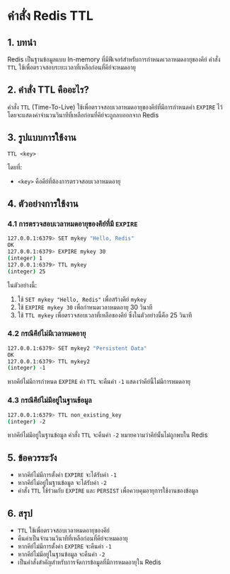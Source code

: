 # คำสั่ง Redis TTL

## 1. บทนำ
Redis เป็นฐานข้อมูลแบบ In-memory ที่มีฟีเจอร์สำหรับการกำหนดเวลาหมดอายุของคีย์ คำสั่ง `TTL` ใช้เพื่อตรวจสอบระยะเวลาที่เหลือก่อนที่คีย์จะหมดอายุ

## 2. คำสั่ง TTL คืออะไร?
คำสั่ง `TTL` (Time-To-Live) ใช้เพื่อตรวจสอบเวลาหมดอายุของคีย์ที่มีการกำหนดค่า `EXPIRE` ไว้ โดยจะแสดงค่าจำนวนวินาทีที่เหลือก่อนที่คีย์จะถูกลบออกจาก Redis

## 3. รูปแบบการใช้งาน
```
TTL <key>
```
โดยที่:
- `<key>` คือคีย์ที่ต้องการตรวจสอบเวลาหมดอายุ

## 4. ตัวอย่างการใช้งาน
### 4.1 การตรวจสอบเวลาหมดอายุของคีย์ที่มี `EXPIRE`
```bash
127.0.0.1:6379> SET mykey "Hello, Redis"
OK
127.0.0.1:6379> EXPIRE mykey 30
(integer) 1
127.0.0.1:6379> TTL mykey
(integer) 25
```
ในตัวอย่างนี้:
1. ใช้ `SET mykey "Hello, Redis"` เพื่อสร้างคีย์ `mykey`
2. ใช้ `EXPIRE mykey 30` เพื่อกำหนดเวลาหมดอายุ 30 วินาที
3. ใช้ `TTL mykey` เพื่อตรวจสอบเวลาที่เหลือของคีย์ ซึ่งในตัวอย่างนี้คือ 25 วินาที

### 4.2 กรณีคีย์ไม่มีเวลาหมดอายุ
```bash
127.0.0.1:6379> SET mykey2 "Persistent Data"
OK
127.0.0.1:6379> TTL mykey2
(integer) -1
```
หากคีย์ไม่มีการกำหนด `EXPIRE` ค่า `TTL` จะคืนค่า `-1` แสดงว่าคีย์นี้ไม่มีการหมดอายุ

### 4.3 กรณีคีย์ไม่มีอยู่ในฐานข้อมูล
```bash
127.0.0.1:6379> TTL non_existing_key
(integer) -2
```
หากคีย์ไม่มีอยู่ในฐานข้อมูล คำสั่ง `TTL` จะคืนค่า `-2` หมายความว่าคีย์นั้นไม่ถูกพบใน Redis

## 5. ข้อควรระวัง
- หากคีย์ไม่มีการตั้งค่า `EXPIRE` จะได้รับค่า `-1`
- หากคีย์ไม่อยู่ในฐานข้อมูล จะได้รับค่า `-2`
- คำสั่ง `TTL` ใช้ร่วมกับ `EXPIRE` และ `PERSIST` เพื่อควบคุมอายุการใช้งานของข้อมูล

## 6. สรุป
- `TTL` ใช้เพื่อตรวจสอบเวลาหมดอายุของคีย์
- คืนค่าเป็นจำนวนวินาทีที่เหลือก่อนที่คีย์จะหมดอายุ
- หากคีย์ไม่มีการตั้งค่า `EXPIRE` จะคืนค่า `-1`
- หากคีย์ไม่มีอยู่ในฐานข้อมูล จะคืนค่า `-2`
- เป็นคำสั่งสำคัญสำหรับการจัดการข้อมูลที่มีการหมดอายุใน Redis

